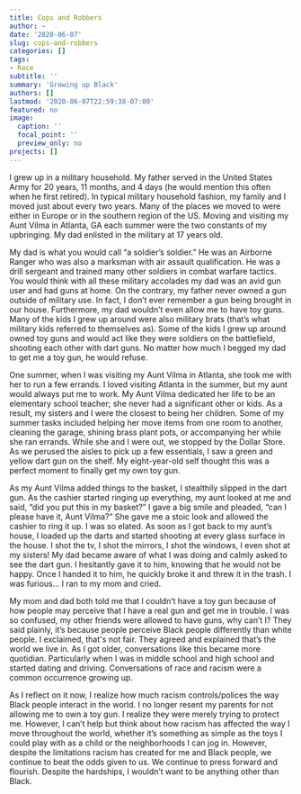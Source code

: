 ```yaml
---
title: Cops and Robbers
author: ~
date: '2020-06-07'
slug: cops-and-robbers
categories: []
tags: 
- Race
subtitle: ''
summary: 'Growing up Black'
authors: []
lastmod: '2020-06-07T22:59:38-07:00'
featured: no
image:
  caption: ''
  focal_point: ''
  preview_only: no
projects: []
---
```

I grew up in a military household. My father served in the United States Army for 20 years, 11 months, and 4 days (he would mention this often when he first retired). In typical military household fashion, my family and I moved just about every two years. Many of the places we moved to were either in Europe or in the southern region of the US. Moving and visiting my Aunt Vilma in Atlanta, GA each summer were the two constants of my upbringing. My dad enlisted in the military at 17 years old.

My dad is what you would call “a soldier’s soldier.” He was an Airborne Ranger who was also a marksman with air assault qualification. He was a drill sergeant and trained many other soldiers in combat warfare tactics. You would think with all these military accolades my dad was an avid gun user and had guns at home. On the contrary, my father never owned a gun outside of military use. In fact, I don’t ever remember a gun being brought in our house. Furthermore, my dad wouldn’t even allow me to have toy guns. Many of the kids I grew up around were also military brats (that’s what military kids referred to themselves as). Some of the kids I grew up around owned toy guns and would act like they were soldiers on the battlefield, shooting each other with dart guns. No matter how much I begged my dad to get me a toy gun, he would refuse. 

One summer, when I was visiting my Aunt Vilma in Atlanta, she took me with her to run a few errands. I loved visiting Atlanta in the summer, but my aunt would always put me to work. My Aunt Vilma dedicated her life to be an elementary school teacher; she never had a significant other or kids. As a result, my sisters and I were the closest to being her children. Some of my summer tasks included helping her move items from one room to another, cleaning the garage, shining brass plant pots, or accompanying her while she ran errands. While she and I were out, we stopped by the Dollar Store. As we perused the aisles to pick up a few essentials, I saw a green and yellow dart gun on the shelf. My eight-year-old self thought this was a perfect moment to finally get my own toy gun. 

As my Aunt Vilma added things to the basket, I stealthily slipped in the dart gun. As the cashier started ringing up everything, my aunt looked at me and said, “did you put this in my basket?” I gave a big smile and pleaded, “can I please have it, Aunt Vilma?” She gave me a stoic look and allowed the cashier to ring it up. I was so elated. As soon as I got back to my aunt’s house, I loaded up the darts and started shooting at every glass surface in the house. I shot the tv, I shot the mirrors, I shot the windows, I even shot at my sisters! My dad became aware of what I was doing and calmly asked to see the dart gun. I hesitantly gave it to him, knowing that he would not be happy. Once I handed it to him, he quickly broke it and threw it in the trash. I was furious… I ran to my mom and cried. 

My mom and dad both told me that I couldn’t have a toy gun because of how people may perceive that I have a real gun and get me in trouble. I was so confused, my other friends were allowed to have guns, why can’t I? They said plainly, it’s because people perceive Black people differently than white people. I exclaimed, that's not fair. They agreed and explained that’s the world we live in. As I got older, conversations like this became more quotidian. Particularly when I was in middle school and high school and started dating and driving. Conversations of race and racism were a common occurrence growing up. 

As I reflect on it now, I realize how much racism controls/polices the way Black people interact in the world. I no longer resent my parents for not allowing me to own a toy gun. I realize they were merely trying to protect me. However, I can’t help but think about how racism has affected the way I move throughout the world, whether it’s something as simple as the toys I could play with as a child or the neighborhoods I can jog in. However, despite the limitations racism has created for me and Black people, we continue to beat the odds given to us. We continue to press forward and flourish. Despite the hardships, I wouldn’t want to be anything other than Black.


